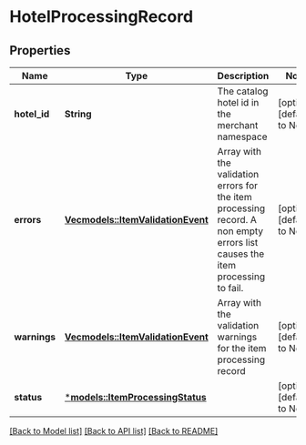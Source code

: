 # HotelProcessingRecord

## Properties
Name | Type | Description | Notes
------------ | ------------- | ------------- | -------------
**hotel_id** | **String** | The catalog hotel id in the merchant namespace | [optional] [default to None]
**errors** | [**Vec<models::ItemValidationEvent>**](ItemValidationEvent.md) | Array with the validation errors for the item processing record. A non empty errors list causes the item processing to fail. | [optional] [default to None]
**warnings** | [**Vec<models::ItemValidationEvent>**](ItemValidationEvent.md) | Array with the validation warnings for the item processing record | [optional] [default to None]
**status** | [***models::ItemProcessingStatus**](ItemProcessingStatus.md) |  | [optional] [default to None]

[[Back to Model list]](../README.md#documentation-for-models) [[Back to API list]](../README.md#documentation-for-api-endpoints) [[Back to README]](../README.md)


